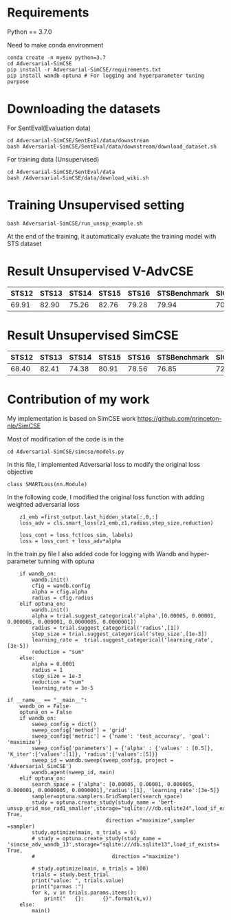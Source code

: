 
# Requirements
Python == 3.7.0 

Need to make conda environment 

```
conda create -n myenv python=3.7
cd Adversarial-SimCSE
pip install -r Adversarial-SimCSE/requirements.txt
pip install wandb optuna # For logging and hyperparameter tuning purpose
```

# Downloading the datasets

For SentEval(Evaluation data)
```
cd Adversarial-SimCSE/SentEval/data/downstream
bash Adversarial-SimCSE/SentEval/data/downstream/download_dataset.sh
```

For training data (Unsupervised)

```
cd Adversarial-SimCSE/SentEval/data
bash /Adversarial-SimCSE/data/download_wiki.sh
```


# Training Unsupervised setting

```
bash Adversarial-SimCSE/run_unsup_example.sh
```

At the end of the training, it automatically evaluate the training model with STS dataset


# Result Unsupervised V-AdvCSE
| STS12 | STS13 | STS14 | STS15 | STS16 | STSBenchmark | SICKRelatedness |  Avg. |
|-------|-------|-------|-------|-------|--------------|-----------------|-------|
| 69.91 | 82.90 | 75.26 | 82.76 | 79.28 |    79.94     |      70.91      | 77.53 |
# Result Unsupervised SimCSE
| STS12 | STS13 | STS14 | STS15 | STS16 | STSBenchmark | SICKRelatedness |  Avg. |
|-------|-------|-------|-------|-------|--------------|-----------------|-------|
| 68.40 | 82.41 | 74.38 | 80.91 | 78.56|    76.85      |      72.23      | 76.25 |



# Contribution of my work
My implementation is based on SimCSE work https://github.com/princeton-nlp/SimCSE

Most of modification of the code is in the 
```
cd Adversarial-SimCSE/simcse/models.py
```
In this file, I implemented Adversarial loss to modify the original loss objective
```
class SMARTLoss(nn.Module) 
```
In the following code, I modified the original loss function with adding weighted adversarial loss
```
    z1_emb =first_output.last_hidden_state[:,0,:]
    loss_adv = cls.smart_loss(z1_emb,z1,radius,step_size,reduction)

    loss_cont = loss_fct(cos_sim, labels)
    loss = loss_cont + loss_adv*alpha
```
In the train.py file I also added code for logging with Wandb and hyper-parameter tunning with optuna
```
    if wandb_on:
        wandb.init()
        cfig = wandb.config
        alpha = cfig.alpha
        radius = cfig.radius
    elif optuna_on:
        wandb.init()
        alpha = trial.suggest_categorical('alpha',[0.00005, 0.00001, 0.000005, 0.000001, 0.0000005, 0.0000001])
        radius = trial.suggest_categorical('radius',[1])
        step_size = trial.suggest_categorical('step_size',[1e-3])
        learning_rate =  trial.suggest_categorical('learning_rate',[3e-5])
        reduction = "sum"
    else:
        alpha = 0.0001
        radius = 1
        step_size = 1e-3
        reduction = "sum"
        learning_rate = 3e-5

```
```
if __name__ == "__main__":
    wandb_on = False
    optuna_on = False
    if wandb_on:
        sweep_config = dict()
        sweep_config['method'] = 'grid'
        sweep_config['metric'] = {'name': 'test_accuracy', 'goal': 'maximize'}
        sweep_config['parameters'] = {'alpha' : {'values' : [0.5]}, 'K_iter':{'values':[1]}, 'radius':{'values':[5]}}
        sweep_id = wandb.sweep(sweep_config, project = 'Adversarial_SimCSE')
        wandb.agent(sweep_id, main)
    elif optuna_on:
        search_space = {'alpha': [0.00005, 0.00001, 0.000005, 0.000001, 0.0000005, 0.0000001],'radius':[1], 'learning_rate':[3e-5]}
        sampler=optuna.samplers.GridSampler(search_space)
        study = optuna.create_study(study_name = 'bert-unsup_grid_mse_rad1_smaller',storage="sqlite:///db.sqlite24",load_if_exists= True,
                                direction ="maximize",sampler =sampler)
        study.optimize(main, n_trials = 6)
        # study = optuna.create_study(study_name = 'simcse_adv_wandb_13',storage="sqlite:///db.sqlite13",load_if_exists= True,
        #                         direction ="maximize")
    
        # study.optimize(main, n_trials = 100)
        trials = study.best_trial
        print("value: ", trials.value)
        print("parmas :")
        for k, v in trials.params.items():
            print("   {}:      {}".format(k,v))
    else:
        main()

```
